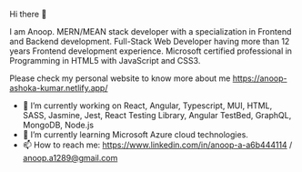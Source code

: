 Hi there 👋

I am Anoop. MERN/MEAN stack developer with a specialization in Frontend and Backend development.
Full-Stack Web Developer having more than 12 years Frontend development experience.
Microsoft certified professional in Programming in HTML5 with JavaScript and CSS3.

Please check my personal website to know more about me https://anoop-ashoka-kumar.netlify.app/

- 🔭 I’m currently working on React, Angular, Typescript, MUI, HTML, SASS, Jasmine, Jest, React Testing Library, Angular TestBed, GraphQL, MongoDB, Node.js
- 🌱 I’m currently learning Microsoft Azure cloud technologies.
- 📫 How to reach me: https://www.linkedin.com/in/anoop-a-a6b444114 / anoop.a1289@gmail.com
